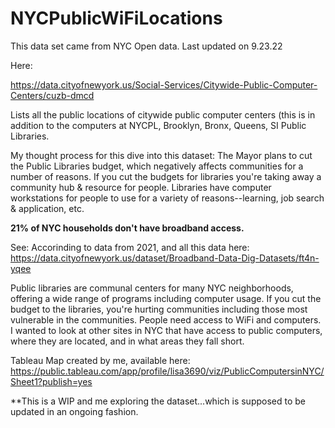 # NYCPublicWiFiLocations

This data set came from NYC Open data. Last updated on 9.23.22

Here:

https://data.cityofnewyork.us/Social-Services/Citywide-Public-Computer-Centers/cuzb-dmcd

Lists all the public locations of citywide public computer centers (this is in addition to the computers at NYCPL, Brooklyn, Bronx, Queens, SI Public Libraries.

My thought process for this dive into this dataset: The Mayor plans to cut the Public Libraries budget, which negatively affects communities for a number of reasons. If you cut the budgets for libraries you're taking away a community hub & resource for people. Libraries have computer workstations for people to use for a variety of reasons--learning, job search & application, etc.


**21% of NYC households don't have broadband access.** 

See:
Accorinding to data from 2021, and all this data here:
https://data.cityofnewyork.us/dataset/Broadband-Data-Dig-Datasets/ft4n-yqee

Public libraries are communal centers for many NYC neighborhoods, offering a wide range of programs including computer usage. If you cut the budget to the libraries, you're hurting communities including those most vulnerable in the communities. People need access to WiFi and computers. I wanted to look at other sites in NYC that have access to public computers, where they are located, and in what areas they fall short. 

Tableau Map created by me, available here:
https://public.tableau.com/app/profile/lisa3690/viz/PublicComputersinNYC/Sheet1?publish=yes

**This is a WIP and me exploring the dataset...which is supposed to be updated in an ongoing fashion.
